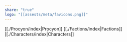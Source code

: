 ```yaml
---
share: "true"
logo: "[[assests/meta/favicons.png]]"
---
```


[[./Procyon/index|Procyon]]
[[./Factions/index|Factions]]
[[./Characters/index|Characters]]